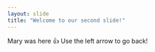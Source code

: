 ```yaml
---
layout: slide
title: "Welcome to our second slide!"
---
```

Mary was here 👍
Use the left arrow to go back!
